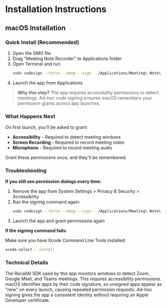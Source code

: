 # Installation Instructions

## macOS Installation

### Quick Install (Recommended)

1. Open the DMG file
2. Drag "Meeting Note Recorder" to Applications folder
3. Open Terminal and run:
   ```bash
   sudo codesign --force --deep --sign - /Applications/Meeting\ Note\ Recorder.app
   ```
4. Launch the app from Applications

> **Why this step?** The app requires accessibility permissions to detect meetings. Ad-hoc code signing ensures macOS remembers your permission grants across app launches.

### What Happens Next

On first launch, you'll be asked to grant:
- **Accessibility** - Required to detect meeting windows
- **Screen Recording** - Required to record meeting video
- **Microphone** - Required to record meeting audio

Grant these permissions once, and they'll be remembered.

### Troubleshooting

**If you still see permission dialogs every time:**

1. Remove the app from System Settings > Privacy & Security > Accessibility
2. Run the signing command again:
   ```bash
   sudo codesign --force --deep --sign - /Applications/Meeting\ Note\ Recorder.app
   ```
3. Launch the app and grant permissions again

**If the signing command fails:**

Make sure you have Xcode Command Line Tools installed:
```bash
xcode-select --install
```

### Technical Details

The RecallAI SDK used by this app monitors windows to detect Zoom, Google Meet, and Teams meetings. This requires accessibility permissions. macOS identifies apps by their code signature, so unsigned apps appear as "new" on every launch, causing repeated permission requests. Ad-hoc signing gives the app a consistent identity without requiring an Apple Developer certificate.
